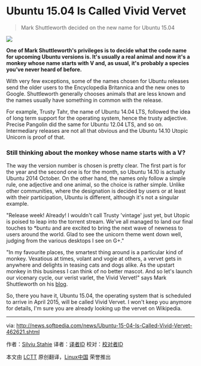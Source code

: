 Ubuntu 15.04 Is Called Vivid Vervet
================================================================================
> Mark Shuttleworth decided on the new name for Ubuntu 15.04

![](http://i1-news.softpedia-static.com/images/news2/Ubuntu-15-04-Is-Called-Vivid-Vervet-462621-2.jpg)

**One of Mark Shuttleworth's privileges is to decide what the code name for upcoming Ubuntu versions is. It's usually a real animal and now it's a monkey whose name starts with V and, as usual, it's probably a species you’ve never heard of before.**

With very few exceptions, some of the names chosen for Ubuntu releases send the older users to the Encyclopedia Britannica and the new ones to Google. Shuttleworth generally chooses animals that are less known and the names usually have something in common with the release.

For example, Trusty Tahr, the name of Ubuntu 14.04 LTS, followed the idea of long term support for the operating system, hence the trusty adjective. Precise Pangolin did the same for Ubuntu 12.04 LTS, and so on. Intermediary releases are not all that obvious and the Ubuntu 14.10 Utopic Unicorn is proof of that.

### Still thinking about the monkey whose name starts with a V? ###

The way the version number is chosen is pretty clear. The first part is for the year and the second one is for the month, so Ubuntu 14.10 is actually Ubuntu 2014 October. On the other hand, the names only follow a simple rule, one adjective and one animal, so the choice is rather simple. Unlike other communities, where the designation is decided by users or at least with their participation, Ubuntu is different, although it's not a singular example.

"Release week! Already! I wouldn't call Trusty 'vintage' just yet, but Utopic is poised to leap into the torrent stream. We've all managed to land our final touches to *buntu and are excited to bring the next wave of newness to users around the world. Glad to see the unicorn theme went down well, judging from the various desktops I see on G+."

"In my favourite places, the smartest thing around is a particular kind of monkey. Vexatious at times, volant and vogie at others, a vervet gets in anywhere and delights in teasing cats and dogs alike. As the upstart monkey in this business I can think of no better mascot. And so let's launch our vicenary cycle, our verist varlet, the Vivid Vervet!" says Mark Shuttleworth on his [blog][1].

So, there you have it, Ubuntu 15.04, the operating system that is scheduled to arrive in April 2015, will be called Vivid Vervet. I won't keep you anymore for details, I'm sure you are already looking up the vervet on Wikipedia. 

--------------------------------------------------------------------------------

via: http://news.softpedia.com/news/Ubuntu-15-04-Is-Called-Vivid-Vervet-462621.shtml

作者：[Silviu Stahie][a]
译者：[译者ID](https://github.com/译者ID)
校对：[校对者ID](https://github.com/校对者ID)

本文由 [LCTT](https://github.com/LCTT/TranslateProject) 原创翻译，[Linux中国](http://linux.cn/) 荣誉推出

[a]:http://news.softpedia.com/editors/browse/silviu-stahie
[1]:http://www.markshuttleworth.com/archives/1425